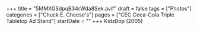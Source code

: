 +++
title = "5MMXGSdpqB34rWda8Sek.avif"
draft = false
tags = ["Photos"]
categories = ["Chuck E. Cheese's"]
pages = ["CEC Coca-Cola Triple Tabletop Ad Stand"]
startDate = ""
+++
KidzBop (2005)
